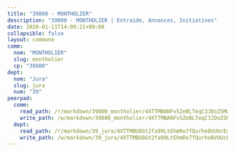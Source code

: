 ```yaml
---
title: "39800 - MONTHOLIER"
description: "39800 - MONTHOLIER | Entraide, Annonces, Initiatives"
date: 2020-01-11T14:09:21+09:00
collapsible: false
layout: commune
comm:
  nom: "MONTHOLIER"
  slug: montholier
  cp: "39800"
dept:
  nom: "Jura"
  slug: jura
  num: "39"
peerpad:
  comm:
    read_path: /r/markdown/39800_montholier/4XTTMBANFvSZeBLTeqC3JDoZSMwDxkuXqFNatD8rcYSYFRs5z
    write_path: /w/markdown/39800_montholier/4XTTMBANFvSZeBLTeqC3JDoZSMwDxkuXqFNatD8rcYSYFRs5z-K3TgUVqw6oQEhdC6RFbx2YwmoGwUYcNLF4PVXeW34j8m6wHoVoq3ZWoeoU83mgyoPQH1g8bUfvGv1kLb5VqpE8pZ6rE7criWuaiysNSCPsAwZsghX7iXFyEm8i3gzqznVeaSY6z4
  dept:
    read_path: /r/markdown/39_jura/4XTTMBU8Gt2fa99LtEhmRo7fQurheBVUUcEmcUcrj82YN8mg7
    write_path: /w/markdown/39_jura/4XTTMBU8Gt2fa99LtEhmRo7fQurheBVUUcEmcUcrj82YN8mg7-K3TgTcNZmu4vnNMaCfgcL8UVTLrMMzc995tkrcbQnJrz2QJUTFFzY77q7ECMK21XeFnonjpMWqFzgVngXjdq8HzYe3HRbuYXbvX8ofWBv48UvWuvbrbp8aQGQQcfezWASxj7orH1
---
```


